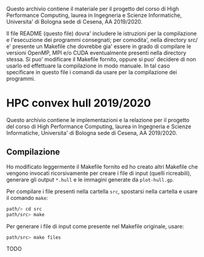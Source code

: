 Questo archivio contiene il materiale per il progetto del corso di
High Performance Computing, laurea in Ingegneria e Scienze
Informatiche, Universita' di Bologna sede di Cesena, AA 2019/2020.

Il file README (questo file) dovra' includere le istruzioni per la
compilazione e l'esecuzione dei programmi consegnati; per comodita',
nella directory src/ e' presente un Makefile che dovrebbe gia' essere
in grado di compilare le versioni OpenMP, MPI e/o CUDA eventualmente
presenti nella directory stessa. Si puo' modificare il Makefile
fornito, oppure si puo' decidere di non usarlo ed effettuare la
compilazione in modo manuale. In tal caso specificare in questo file i
comandi da usare per la compilazione dei programmi.

# HPC convex hull 2019/2020

Questo archivio contiene le implementazioni e la relazione per il progetto 
del corso di High Performance Computing, laurea in Ingegneria e Scienze
Informatiche, Universita' di Bologna sede di Cesena, AA 2019/2020.

## Compilazione

Ho modificato leggermente il Makefile fornito ed ho creato altri Makefile che
vengono invocati ricorsivamente per creare i file di input (quelli ricreabili),
generare gli output `*.hull` e le immagini generate da `plot-hull.gp`.

Per compilare i file presenti nella cartella `src`, spostarsi nella cartella e
usare il comando `make`:
```sh
path/> cd src
path/src> make
```

Per generare i file di input come presente nel Makefile originale, usare:
```sh
path/src> make files
```

TODO


